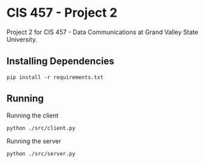 # CIS 457 - Project 2

Project 2 for CIS 457 - Data Communications at Grand Valley State University.

## Installing Dependencies

```
pip install -r requirements.txt
```

## Running

Running the client

```
python ./src/client.py
```

Running the server

```
python ./src/server.py
```